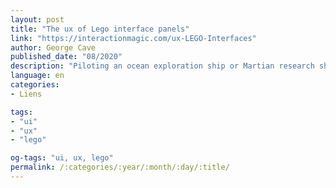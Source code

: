 ```yaml
---
layout: post
title: "The ux of Lego interface panels"
link: "https://interactionmagic.com/ux-LEGO-Interfaces"
author: George Cave
published_date: "08/2020"
description: "Piloting an ocean exploration ship or Martian research shuttle is serious business. Let's hope the control panel is up to scratch. Two studs wide and angled at 45°, the ubiquitous « 2x2 decorated slope » is a LEGO minifigure's interface to the world. These iconic, low-resolution designs are the perfect tool to learn the basics of physical interface design. Armed with 52 different bricks, let's see what they can teach us about the design, layout and organisation of complex interfaces. Welcome to the world of LEGO ux design."
language: en
categories:
- Liens

tags:
- "ui"
- "ux"
- "lego"

og-tags: "ui, ux, lego"
permalink: /:categories/:year/:month/:day/:title/
---
```

